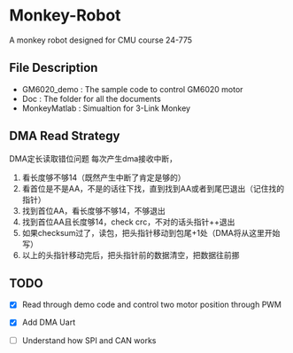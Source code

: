 # Monkey-Robot

A monkey robot designed for CMU course 24-775

## File Description

- GM6020_demo 	: The sample code to control GM6020 motor
- Doc			: The folder for all the documents
- MonkeyMatlab	: Simualtion for 3-Link Monkey

## DMA Read Strategy

DMA定长读取错位问题
每次产生dma接收中断，

1. 看长度够不够14（既然产生中断了肯定是够的）
2. 看首位是不是AA，不是的话往下找，直到找到AA或者到尾巴退出（记住找的指针）
3. 找到首位AA，看长度够不够14，不够退出
4. 找到首位AA且长度够14，check crc，不对的话头指针++退出
5. 如果checksum过了，读包，把头指针移动到包尾+1处（DMA将从这里开始写）
6. 以上的头指针移动完后，把头指针前的数据清空，把数据往前挪


## TODO

 - [x] Read through demo code and control two motor  position through PWM
 - [x] Add DMA Uart
 - [ ] Understand how SPI and CAN works

